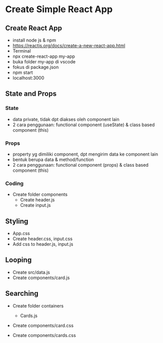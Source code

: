 # Create Simple React App


## Create React App
- install node js & npm
- https://reactjs.org/docs/create-a-new-react-app.html
- Terminal
- npx create-react-app my-app
- buka folder my-app di vscode
- fokus di package.json
- npm start
- localhost:3000


## State and Props

### State
- data private, tidak dpt diakses oleh component lain
- 2 cara penggunaan: functional component (useState) & class based component (this)


### Props
- property yg dimiliki component, dpt mengirim data ke component lain
- bentuk berupa data & method/function
- 2 cara penggunaan: functional component (props) & class based component (this)


### Coding
- Create folder components
	- Create header.js
	- Create input.js


## Styling

- App.css
- Create header.css, input.css
- Add css to header.js, input.js


## Looping

- Create src/data.js
- Create components/card.js


## Searching

- Create folder containers
	- Cards.js

- Create components/card.css
- Create components/cards.css

